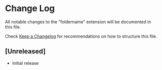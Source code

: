 # Change Log

All notable changes to the "foldername" extension will be documented in this file.

Check [Keep a Changelog](http://keepachangelog.com/) for recommendations on how to structure this file.

## [Unreleased]

- Initial release